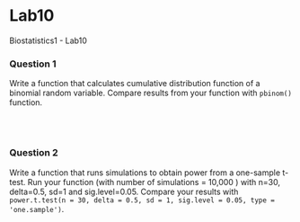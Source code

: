 # Lab10
Biostatistics1 - Lab10


### Question 1
Write a function that calculates cumulative distribution function of a binomial random variable.
Compare results from your function with `pbinom()` function.

<br><br>

### Question 2
Write a function that runs simulations to obtain power from a one-sample t-test. Run your function (with number of simulations = 10,000 ) with n=30, delta=0.5, sd=1 and sig.level=0.05. Compare your results with `power.t.test(n = 30, delta = 0.5, sd = 1, sig.level = 0.05, type = 'one.sample')`.
